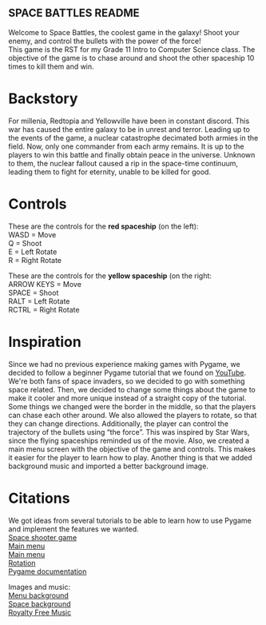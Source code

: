 ## SPACE BATTLES README
Welcome to Space Battles, the coolest game in the galaxy! Shoot your enemy, and control the bullets with the power of the force!\
This game is the RST for my Grade 11 Intro to Computer Science class. The objective of the game is to chase around and shoot the other spaceship 10 times to kill them and win.

# Backstory
For millenia, Redtopia and Yellowville have been in constant discord. This war has caused the entire galaxy to be in unrest and terror. Leading up to the events of the game, 
a nuclear catastrophe decimated both armies in the field. Now, only one commander from each army remains. It is up to the players to win this battle and finally obtain peace 
in the universe. Unknown to them, the nuclear fallout caused a rip in the space-time continuum, leading them to fight for eternity, unable to be killed for good.

# Controls
These are the controls for the **red spaceship** (on the left):\
WASD = Move\
Q = Shoot\
E = Left Rotate\
R = Right Rotate

These are the controls for the **yellow spaceship** (on the right:\
ARROW KEYS = Move\
SPACE = Shoot\
RALT = Left Rotate\
RCTRL = Right Rotate

# Inspiration
Since we had no previous experience making games with Pygame, we decided to follow a beginner Pygame tutorial that we found on [YouTube](https://www.youtube.com/watch?v=jO6qQDNa2UY). 
We're both fans of space invaders, so we decided to go with something space related. Then, we decided to change some things about the game 
to make it cooler and more unique instead of a straight copy of the tutorial. Some things we changed were the border in the middle, so that 
the players can chase each other around. We also allowed the players to rotate, so that they can change directions. Additionally, the player
can control the trajectory of the bullets using “the force”. This was inspired by Star Wars, since the flying spaceships reminded us of the movie. 
Also, we created a main menu screen with the objective of the game and controls. This makes it easier for the player to learn how to play. 
Another thing is that we added background music and imported a better background image. 

# Citations
We got ideas from several tutorials to be able to learn how to use Pygame and implement the features we wanted.\
[Space shooter game](https://www.youtube.com/watch?v=jO6qQDNa2UY)\
[Main menu](https://www.youtube.com/watch?v=GMBqjxcKogA)\
[Main menu](https://www.youtube.com/watch?v=0RryiSjpJn0)\
[Rotation](https://stackoverflow.com/questions/27392237/how-do-i-prevent-my-a-sprite-from-going-through-an-object-in-pygame)\
[Pygame documentation](https://www.pygame.org/docs/ref/surface.html#pygame.Surface.blit)

Images and music:\
[Menu background](https://www.google.com/url?sa=i&url=https%3A%2F%2Fstock.adobe.com%2Fsearch%3Fk%3Dpixel%2Bspace&psig=AOvVaw1kXQ93augjgCF2wO3jbPn0&ust=1706036181558000&source=images&cd=vfe&opi=89978449&ved=0CBEQjRxqFwoTCLColJvW8YMDFQAAAAAdAAAAABAJ)\
[Space background](https://www.google.com/url?sa=i&url=https%3A%2F%2Fnorma2d.tumblr.com%2Fpost%2F187535054606%2Fanother-space-background-and-an-additional-color&psig=AOvVaw3y3SnBynLTbbWSySQ1NNEa&ust=1706035981971000&source=images&cd=vfe&opi=89978449&ved=0CBEQjRxqFwoTCIjS67rV8YMDFQAAAAAdAAAAABAI)\
[Royalty Free Music](https://www.zapsplat.com/sound-effect-category/game-music-and-loops/)
